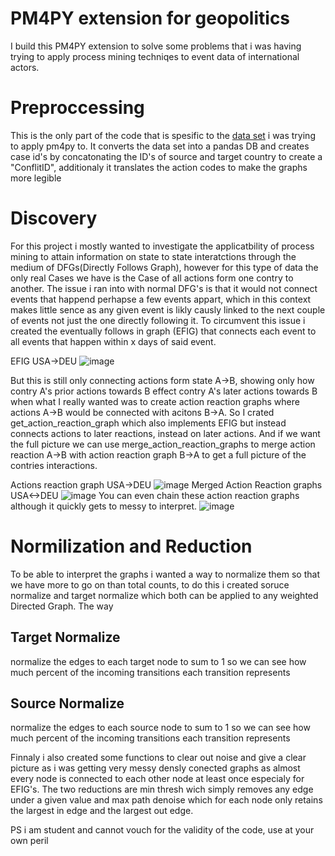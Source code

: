 
# PM4PY extension for geopolitics

I build this PM4PY extension to solve some problems that i was having trying to apply process mining techniqes to event data of international actors.

# Preproccessing
This is the only part of the code that is spesific to the [data set](https://databank.illinois.edu/datasets/IDB-2796521) i was trying to apply pm4py to. It converts the data set into a pandas DB and creates case id's by concatonating the ID's of source and target country to create a "ConflitID", additionaly it translates the action codes to make the graphs more legible

# Discovery
For this project i mostly wanted to investigate the applicatbility of process mining to attain information on state to state interatctions through the medium of DFGs(Directly Follows Graph), however for this type of data the only real Cases we have is the Case of all actions form one contry to another. The issue i ran into with normal DFG's is that it would not connect events that happend perhapse a few events appart, which in this context makes little sence as any given event is likly causly linked to the next couple of events not just the one directly following it. To circumvent this issue i created the eventually follows in graph (EFIG) that connects each event to all events that happen within x days of said event.

EFIG USA->DEU
![image](https://github.com/sashamorecode/Geopolitics-Process-Mining/assets/34610924/62d2b959-2f45-4105-92f7-a09cdaf103be)

But this is still only connecting actions form state A->B, showing only how contry A's prior actions towards B effect contry A's later actions towards B when what I really wanted was to create action reaction graphs where actions A->B would be connected with acitons B->A. So I crated get_action_reaction_graph which also implements EFIG but instead connects actions to later reactions, instead on later actions. And if we want the full picture we can use merge_action_reaction_graphs to merge action reaction A->B with action reaction graph B->A to get a full picture of the contries interactions.

Actions reaction graph USA->DEU
![image](https://github.com/sashamorecode/Geopolitics-Process-Mining/assets/34610924/62997780-4fb9-4326-a764-479d175eae1f)
Merged Action Reaction graphs USA<->DEU
![image](https://github.com/sashamorecode/Geopolitics-Process-Mining/assets/34610924/96eff09c-3e35-480b-80c7-630f99000679)
You can even chain these action reaction graphs although it quickly gets to messy to interpret.
![image](https://github.com/sashamorecode/Geopolitics-Process-Mining/assets/34610924/66fe4858-bf95-4613-b441-43ced6c076b5)


# Normilization and Reduction
To be able to interpret the graphs i wanted a way to normalize them so that we have more to go on than total counts, to do this i created soruce normalize and target normalize which both can be applied to any weighted Directed Graph. The way

## Target Normalize
normalize the edges to each target node to sum to 1
so we can see how much percent of the incoming transitions each transition represents

## Source Normalize
normalize the edges to each source node to sum to 1
so we can see how much percent of the incoming transitions each transition represents

Finnaly i also created some functions to clear out noise and give a clear picture as i was getting very messy densly conected graphs as almost every node is connected to each other node at least once especialy for EFIG's. The two reductions are min thresh wich simply removes any edge under a given value and max path denoise which for each node only retains the largest in edge and the largest out edge.

PS i am student and cannot vouch for the validity of the code, use at your own peril
